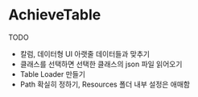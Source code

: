 # AchieveTable

TODO
- 칼럼, 데이터형 UI 아랫줄 데이터들과 맞추기
- 클래스를 선택하면 선택한 클래스의 json 파일 읽어오기
- Table Loader 만들기
- Path 확실히 정하기, Resources 폴더 내부 설정은 애매함